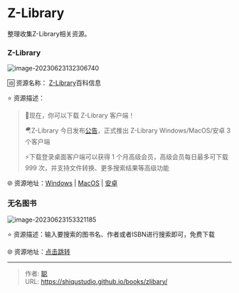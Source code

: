 # Z-Library


整理收集Z-Library相关资源。

<!--more-->

### Z-Library

![image-20230623132306740](https://bib0.com/xc/i/2023/06/23/image-20230623132306740.png)

🆔  资源名称： [Z-Library](https://zh.wikipedia.org/wiki/Z-Library)百科信息

⭐️  资源描述：

>🎉现在，你可以下载 Z-Library 客户端！
>
>🪂Z-Library 今日发布[公告](https://t.me/zlibrary_official/27)，正式推出 Z-Library Windows/MacOS/安卓 3 个客户端
>
>⚡下载登录桌面客户端可以获得 1 个月高级会员，高级会员每日最多可下载 999 次，并支持文件转换、更多搜索结果等高级功能

🌐 资源地址：[Windows](https://1lib.sk/soft/zlibrary-setup-latest.exe) | [MacOS](https://1lib.sk/soft/zlibrary-setup-latest.dmg) | [安卓](https://1lib.sk/soft/zlibrary-app-latest.apk)

### 无名图书

![image-20230623153321185](https://bib0.com/xc/i/2023/06/23/image-20230623153321185.png)

⭐️  资源描述：输入要搜索的图书名、作者或者ISBN进行搜索即可，免费下载

🌐 资源地址：[点击跳转](https://www.book123.info/)


---

> 作者: [聪](https://shiqustudio.github.io/)  
> URL: https://shiqustudio.github.io/books/zlibary/  


